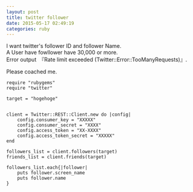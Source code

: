 ```yaml
---
layout: post
title: twitter follower
date: 2015-05-17 02:49:19
categories: ruby
---
```

<p>I want twitter's follower ID and follower Name.<br>
A User have fowllower have 30,000 or more.<br>
Error output　『Rate limit exceeded (Twitter::Error::TooManyRequests)』.</p>

<p>Please coached me.</p>

<pre><code>require "rubygems"
require "twitter"

target = "hogehoge"


client = Twitter::REST::Client.new do |config|
    config.consumer_key = "XXXXX"
    config.consumer_secret = "XXXX"
    config.access_token = "XX-XXXX"
    config.access_token_secret = "XXXXX"
end

followers_list = client.followers(target)
friends_list = client.friends(target)

followers_list.each{|follower|
    puts follower.screen_name
    puts follower.name
}
</code></pre>
